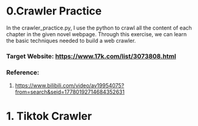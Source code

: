 # 0.Crawler Practice

In the crawler_practice.py, I use the python to crawl all the content of each chapter in the given novel webpage.
Through this exercise, we can learn the basic techniques needed to build a web crawler.

### Target Website: https://www.17k.com/list/3073808.html

### Reference: 

1. https://www.bilibili.com/video/av19954075?from=search&seid=17780192714684352631


# 1. Tiktok Crawler
